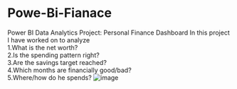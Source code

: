 # Powe-Bi-Fianace
Power BI Data Analytics Project: Personal Finance Dashboard  In this project I have worked on to analyze  
1.What is the net worth?  
2.Is the spending pattern right?  
3.Are the savings target reached?  
4.Which months are financially good/bad?  
5.Where/how do he spends?
![image](https://github.com/Shreya-mono/Powe-Bi-Fianace/assets/123550033/39e53595-b9e3-45b9-83cf-e29c0e728e6d)
